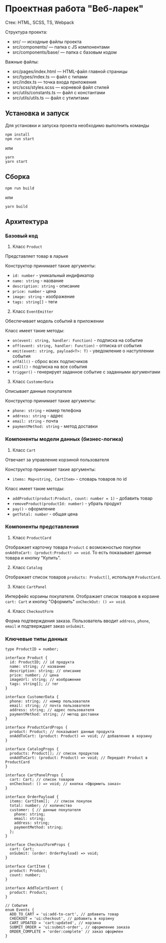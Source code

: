 # Проектная работа "Веб-ларек"

Стек: HTML, SCSS, TS, Webpack

Структура проекта:
- src/ — исходные файлы проекта
- src/components/ — папка с JS компонентами
- src/components/base/ — папка с базовым кодом

Важные файлы:
- src/pages/index.html — HTML-файл главной страницы
- src/types/index.ts — файл с типами
- src/index.ts — точка входа приложения
- src/scss/styles.scss — корневой файл стилей
- src/utils/constants.ts — файл с константами
- src/utils/utils.ts — файл с утилитами

## Установка и запуск
Для установки и запуска проекта необходимо выполнить команды

```
npm install
npm run start
```

или

```
yarn
yarn start
```
## Сборка

```
npm run build
```

или

```
yarn build
```

## Архитектура

### Базовый код

1. Класс ```Product```
   
Представляет товар в ларьке

Конструктор принимает такие аргументы:
- ```id: number``` - уникальный индификатор
- ```name: string``` - название
- ```description: string``` - описание
- ```price: number``` - цена
- ```image: string``` - изображение
- ```tags: string[]``` - теги

2. Класс ```EventEmitter```

Обеспечивает модель событий в приложении

Класс имеет такие методы:
- ```on(event: string, handler: Function)``` - подписка на событие
- ```off(event: string, handler: Function)``` - отписка от события
- ```emit(event: string, payload<T>: T)``` - уведомление о наступлении события
- ```offAll()``` - сброс всех подписчиков
- ```onAll()``` - подписка на все события
- ```trigger()``` - генерирует заданное событие с заданными аргументами

3. Класс ```CustomerData```

Описывает данные покупателя

Конструктор принимает такие аргументы:
- ```phone: string``` - номер телефона
- ```address: string``` - адрес
- ```email: string``` - почта
- ```paymentMethod: string``` - метод доставки

### Компоненты модели данных (бизнес-логика)

1. Класс ```Cart```
   
Отвечает за управление корзиной пользователя

Конструктор принимает такие аргументы:
- ```items: Map<string, CartItem>``` - словарь товаров по id

Класс имеет такие методы:
- ```addProduct(product:Product, count: number = 1)``` - добавить товар
- ```removeProduct(productId: number)``` - убрать продукт
- ```pay()``` - оформление
- ```getTotal: number``` - общая цена

### Компоненты представления

1. Класс ```ProductCard```
   
Отображает карточку товара ```Product``` с возможностью покупки ```onAddtoCart: (product:Product) => void```. То есть показывает данные товара и кнопку "Купить".

2. Класс ```Catalog```

Отображает список товаров ```products: Product[]```, используя ```ProductCard```.

3. Класс ```CartPanel```

Интерфейс корзины покупателя. Отображает список товаров в корзине ```cart: Cart``` и кнопку "Оформить" ```onCheckOut: () => void```.

4. Класс ```CheckoutForm```

Форма подтверждения заказа. Пользователь вводит ```address```, ```phone```, ```email``` и подтверждает заказ ```onSubmit```.

### Ключевые типы данных

```
type ProductID = number;

interface Product {
  id: ProductID; // id продукта
  name: string; // название 
  description: string; // описание
  price: number; // цена
  imageUrl: string; // изображение
  tags: string[]; // тег
}

interface CustomerData {
  phone: string; // номер пользователя
  email: string; // почта пользователя
  address: string; // адрес пользователя
  paymentMethod: string; // метод доставки
}

interface ProductCardProps {
  product: Product; // показывает данные продукта
  onAddToCart: (product: Product) => void; // добавление в корзину
}

interface CatalogProps {
  products: Product[]; // список продуктов
  onAddToCart: (product: Product) => void; // Передаёт Product в ProductCard
}

interface CartPanelProps {
  cart: Cart; // cписок товаров 
  onCheckout: () => void; // кнопка «Оформить заказ»
}

interface OrderPayload {
  items: CartItem[];  // список покупок
  total: number; // количество
  customer: { // данные покупателя
    phone: string;
    email: string;
    address: string;
    paymentMethod: string;
  };
}

interface CheckoutFormProps {
  cart: Cart;
  onSubmit: (order: OrderPayload) => void;
}

interface CartItem {
  product: Product;
  count: number;
}

interface AddToCartEvent {
  product: Product;
}

// События
enum Events {
  ADD_TO_CART = 'ui:add-to-cart', // добавить товар
  CHECKOUT = 'ui:checkout', // добавить в корзину
  CART_UPDATED = 'cart:updated', // корзина 
  SUBMIT_ORDER = 'ui:submit-order', // оформление заказа
  ORDER_COMPLETE = 'order:complete' // заказ оформлен
}
```


